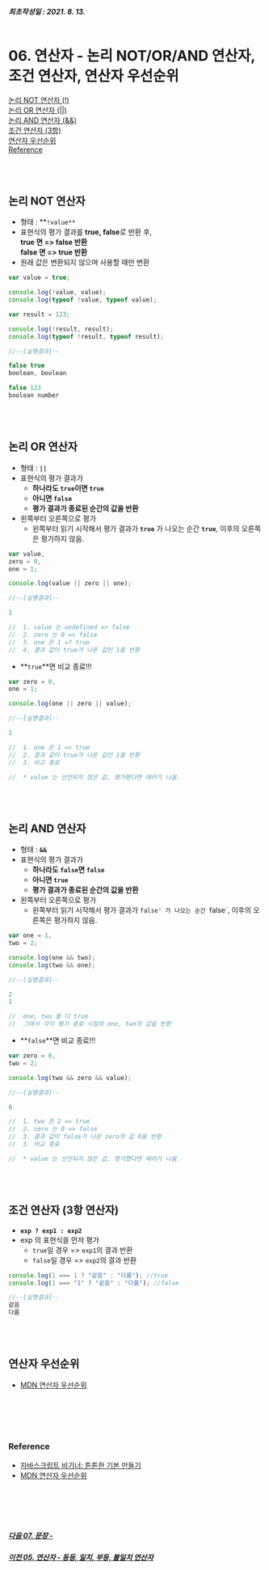 ##### 최초작성일 : 2021. 8. 13.<br><br>
# 06. 연산자 - 논리 NOT/OR/AND 연산자, 조건 연산자, 연산자 우선순위
[논리 NOT 연산자 (!)](#논리-not-연산자)  
[논리 OR 연산자 (||)](#논리-or-연산자)  
[논리 AND 연산자 (&&)](#논리-and-연산자)  
[조건 연산자 (3항)](#조건-연산자-3항-연산자)  
[연산자 우선순위](#연산자-우선순위)  
[Reference](#reference)

<br><br>

## **논리 NOT 연산자**
- 형태 : **`!value**`
- 표현식의 평가 결과를 **true, false**로 반환 후,<br>
**true 면 => false 반환<br>
false 면 => true 반환**
- 원래 값은 변환되지 않으며 사용할 때만 변환

```js
var value = true;

console.log(!value, value);
console.log(typeof !value, typeof value);

var result = 123;

console.log(!result, result);
console.log(typeof !result, typeof result);

//--[실행결과]--

false true
boolean, boolean

false 123
boolean number
```

<br><br>

## **논리 OR 연산자**
- 형태 : **`||`**
- 표현식의 평가 결과가
  - **하나라도 `true`이면 `true`**
  - **아니면 `false`**
  - **평가 결과가 종료된 순간의 값을 반환**
- 왼쪽부터 오른쪽으로 평가
  - 왼쪽부터 읽기 시작해서 평가 결과가 **`true`** 가 나오는 순간 **`true`**, 이후의 오른쪽은 평가하지 않음.

```js
var value,
zero = 0,
one = 1;

console.log(value || zero || one);

//--[실행결과]--

1

//  1. value 는 undefined => false
//  2. zero 는 0 => false
//  3. one 은 1 =? true
//  4. 결과 값이 true가 나온 값인 1을 반환
```

- **`true`**면 비교 종료!!!
```js
var zero = 0,
one = 1;

console.log(one || zero || value);

//--[실행결과]--

1

//  1. one 은 1 => true
//  2. 결과 값이 true가 나온 값인 1을 반환
//  3. 비교 종료

//  * value 는 선언되지 않은 값, 평가했다면 에러가 나옴.
```

<br><br>


## **논리 AND 연산자**
- 형태 : **`&&`**
- 표현식의 평가 결과가
  - **하나라도 `false`면 `false`**
  - **아니면 `true`**
  - **평가 결과가 종료된 순간의 값을 반환**
- 왼쪽부터 오른쪽으로 평가
  - 왼쪽부터 읽기 시작해서 평가 결과가 `false' 가 나오는 순간 `false`, 이후의 오른쪽은 평가하지 않음.

```js
var one = 1,
two = 2;

console.log(one && two);
console.log(two && one);

//--[실행결과]--

2
1

//  one, two 둘 다 true
//  그래서 각각 평가 종료 시점의 one, two의 값을 반환
```
- **`false`**면 비교 종료!!!
```js
var zero = 0,
two = 2;

console.log(two && zero && value);

//--[실행결과]--

0

//  1. two 은 2 => true
//  2. zero 는 0 => false
//  3. 결과 값이 false가 나온 zero의 값 0을 반환
//  3. 비교 종료

//  * value 는 선언되지 않은 값, 평가했다면 에러가 나옴.
```

<br><br>

## **조건 연산자 (3항 연산자)**
- **`exp ? exp1 : exp2`**
- exp 의 표현식을 먼저 평가
  - `true`일 경우 => `exp1`의 결과 반환
  - `false`일 경우 => `exp2`의 결과 반환

```js
console.log(1 === 1 ? "같음" : "다름"); //true
console.log(1 === "1" ? "같음" : "다름"); //false

//--[실행결과]--
같음
다름
```

<br><br>

## 연산자 우선순위
- [MDN 연산자 우선순위](https://developer.mozilla.org/ko/docs/Web/JavaScript/Reference/Operators/Operator_Precedence)

<br><br>
---
### **Reference**
- [자바스크립트 비기너: 튼튼한 기본 만들기](https://www.inflearn.com/course/%EC%9E%90%EB%B0%94%EC%8A%A4%ED%81%AC%EB%A6%BD%ED%8A%B8-%EB%B9%84%EA%B8%B0%EB%84%88)
- [MDN 연산자 우선순위](https://developer.mozilla.org/ko/docs/Web/JavaScript/Reference/Operators/Operator_Precedence)

<br><br>
---
##### [다음 07. 문장 - ](https://github.com/mansaout/TIL/blob/main/Javascript/07_basic_statement.md)
##### [이전 05. 연산자 - 동등, 일치, 부등, 불일치 연산자](https://github.com/mansaout/TIL/blob/main/Javascript/05_basic_operator.md)